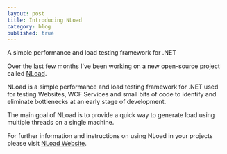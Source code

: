 ```yaml
---
layout: post
title: Introducing NLoad
category: blog
published: true
---
```

A simple performance and load testing framework for .NET

Over the last few months I've been working on a new open-source project called [NLoad](http://www.nload.io/).

NLoad is a simple performance and load testing framework for .NET used for testing Websites, WCF Services and small bits of code to identify and eliminate bottlenecks at an early stage of development.

The main goal of NLoad is to provide a quick way to generate load using multiple threads on a single machine.

For further information and instructions on using NLoad in your projects please visit [NLoad Website](http://www.nload.io/).
